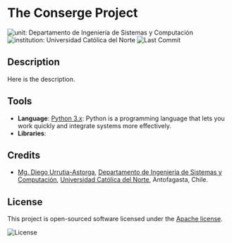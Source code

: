 ﻿# The Conserge Project

![unit: Departamento de Ingeniería de Sistemas y Computación](https://img.shields.io/badge/course-Departamento%20de%20Ingenier%C3%ADa%20de%20Sistemas%20y%20Computaci%C3%B3n-blue?logo=coursera)
![institution: Universidad Católica del Norte](https://img.shields.io/badge/institution-Universidad%20Cat%C3%B3lica%20del%20Norte-blue?logo=google-scholar)
![Last Commit](https://img.shields.io/github/last-commit/ReimannHeiliger/Conserge)

## Description

Here is the description.

## Tools

- **Language**: [Python 3.x](https://www.python.org/): Python is a programming language that lets you work quickly
  and integrate systems more effectively.
- **Libraries**:

## Credits

- [Mg. Diego Urrutia-Astorga](http://godie.cl), [Departamento de Ingeniería de Sistemas y Computación](http://www.disc.ucn.cl), [Universidad Católica del Norte](http://wwww.ucn.cl),
  Antofagasta, Chile.

## License

This project is open-sourced software licensed under the [Apache license](LICENSE).

![License](https://img.shields.io/github/license/ReimannHeiliger/Conserge)